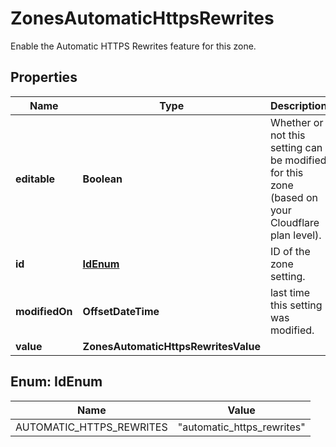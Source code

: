

# ZonesAutomaticHttpsRewrites

Enable the Automatic HTTPS Rewrites feature for this zone.

## Properties

| Name | Type | Description | Notes |
|------------ | ------------- | ------------- | -------------|
|**editable** | **Boolean** | Whether or not this setting can be modified for this zone (based on your Cloudflare plan level). |  [optional] [readonly] |
|**id** | [**IdEnum**](#IdEnum) | ID of the zone setting. |  |
|**modifiedOn** | **OffsetDateTime** | last time this setting was modified. |  [optional] [readonly] |
|**value** | **ZonesAutomaticHttpsRewritesValue** |  |  |



## Enum: IdEnum

| Name | Value |
|---- | -----|
| AUTOMATIC_HTTPS_REWRITES | &quot;automatic_https_rewrites&quot; |



